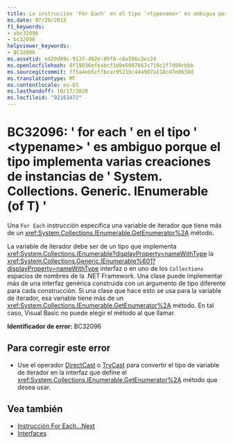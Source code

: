```yaml
---
title: La instrucción 'For Each' en el tipo '<typename>' es ambigua porque el tipo implementa varias creaciones de instancias de 'System.Collections.Generic.IEnumerable(Of T)'
ms.date: 07/20/2015
f1_keywords:
- vbc32096
- bc32096
helpviewer_keywords:
- BC32096
ms.assetid: ed20d09c-913f-482e-89f8-c0a596c3ec24
ms.openlocfilehash: 0f19836efeabcf1d9e5097667c719c1f7d99cbbb
ms.sourcegitcommit: ff5a4eb5cffbcac9521bc44a907a118cd7e8638d
ms.translationtype: MT
ms.contentlocale: es-ES
ms.lasthandoff: 10/17/2020
ms.locfileid: "92163472"
---
```

# <a name="bc32096-for-each-on-type-typename-is-ambiguous-because-the-type-implements-multiple-instantiations-of-systemcollectionsgenericienumerableof-t"></a>BC32096: ' for each ' en el tipo ' \<typename> ' es ambiguo porque el tipo implementa varias creaciones de instancias de ' System. Collections. Generic. IEnumerable (of T) '

Una `For Each` instrucción especifica una variable de iterador que tiene más de un <xref:System.Collections.IEnumerable.GetEnumerator%2A> método.

 La variable de iterador debe ser de un tipo que implementa <xref:System.Collections.IEnumerable?displayProperty=nameWithType> la <xref:System.Collections.Generic.IEnumerable%601?displayProperty=nameWithType> interfaz o en uno de los `Collections` espacios de nombres de la .NET Framework. Una clase puede implementar más de una interfaz genérica construida con un argumento de tipo diferente para cada construcción. Si una clase que hace esto se usa para la variable de iterador, esa variable tiene más de un <xref:System.Collections.IEnumerable.GetEnumerator%2A> método. En tal caso, Visual Basic no puede elegir el método al que llamar.

 **Identificador de error:** BC32096

## <a name="to-correct-this-error"></a>Para corregir este error

- Use el operador [DirectCast](../operators/directcast-operator.md) o [TryCast](../operators/trycast-operator.md) para convertir el tipo de variable de iterador en la interfaz que define el <xref:System.Collections.IEnumerable.GetEnumerator%2A> método que desea usar.

## <a name="see-also"></a>Vea también

- [Instrucción For Each...Next](../statements/for-each-next-statement.md)
- [Interfaces](../../programming-guide/language-features/interfaces/index.md)
